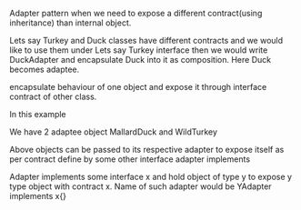 Adapter pattern when we need to expose a different contract(using inheritance) than
internal object.

Lets say Turkey and Duck classes have different contracts
and we would like to use them under Lets say Turkey interface
then we would write DuckAdapter and encapsulate Duck into it 
as composition.
Here Duck becomes adaptee.

encapsulate behaviour of one object and expose it through
interface contract of other class.



In this example

We have 2 adaptee object
MallardDuck and WildTurkey

Above objects can be passed to its respective adapter to expose itself as per 
contract define by some other interface adapter implements

Adapter implements some interface x and hold object of type y to expose y type object with contract x.
Name of such adapter would be YAdapter implements x{}
 
